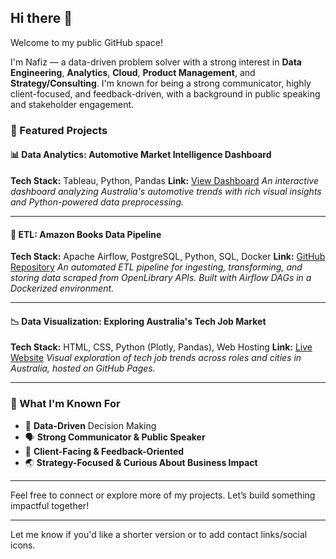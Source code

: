 

## Hi there 👋

Welcome to my public GitHub space!

I'm Nafiz — a data-driven problem solver with a strong interest in **Data Engineering**, **Analytics**, **Cloud**, **Product Management**, and **Strategy/Consulting**. I'm known for being a strong communicator, highly client-focused, and feedback-driven, with a background in public speaking and stakeholder engagement.

### 🚀 Featured Projects

#### 📊 Data Analytics: Automotive Market Intelligence Dashboard

**Tech Stack:** Tableau, Python, Pandas
**Link:** [View Dashboard](https://public.tableau.com/app/profile/nafiz.71/viz/DataViz_1NafizIbrahima1A1/Dashboard1?publish=yes)
*An interactive dashboard analyzing Australia's automotive trends with rich visual insights and Python-powered data preprocessing.*

---

#### 🔁 ETL: Amazon Books Data Pipeline

**Tech Stack:** Apache Airflow, PostgreSQL, Python, SQL, Docker
**Link:** [GitHub Repository](https://github.com/Nafiz71/ETL-Project-OpenLibrary-Data-Pipeline)
*An automated ETL pipeline for ingesting, transforming, and storing data scraped from OpenLibrary APIs. Built with Airflow DAGs in a Dockerized environment.*

---

#### 📉 Data Visualization: Exploring Australia's Tech Job Market

**Tech Stack:** HTML, CSS, Python (Plotly, Pandas), Web Hosting
**Link:** [Live Website](https://nafiz71.github.io/DataViz/)
*Visual exploration of tech job trends across roles and cities in Australia, hosted on GitHub Pages.*

---

### 💼 What I'm Known For

* 📌 **Data-Driven** Decision Making
* 🗣 **Strong Communicator & Public Speaker**
* 🤝 **Client-Facing & Feedback-Oriented**
* 🌏 **Strategy-Focused & Curious About  Business Impact**

---

Feel free to connect or explore more of my projects.
Let’s build something impactful together!

---

Let me know if you'd like a shorter version or to add contact links/social icons.
